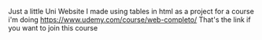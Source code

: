 Just a little Uni Website I made using tables in html as a project for a course i'm doing
https://www.udemy.com/course/web-completo/ 
That's the link if you want to join this course 
